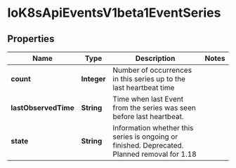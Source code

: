 
# IoK8sApiEventsV1beta1EventSeries

## Properties
Name | Type | Description | Notes
------------ | ------------- | ------------- | -------------
**count** | **Integer** | Number of occurrences in this series up to the last heartbeat time | 
**lastObservedTime** | **String** | Time when last Event from the series was seen before last heartbeat. | 
**state** | **String** | Information whether this series is ongoing or finished. Deprecated. Planned removal for 1.18 | 



